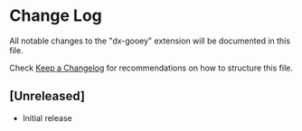 # Change Log

All notable changes to the "dx-gooey" extension will be documented in this file.

Check [Keep a Changelog](http://keepachangelog.com/) for recommendations on how to structure this file.

## [Unreleased]

- Initial release